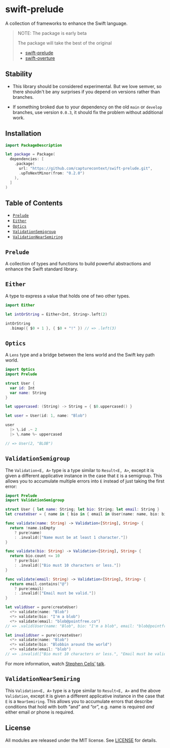 # swift-prelude

A collection of frameworks to enhance the Swift language.

> NOTE: The package is early beta
>
> The package will take the best of the original
> - [swift-prelude](https://github.com/pointfreeco/swift-prelude)
> - [swift-overture](https://github.com/pointfreeco/swift-overture)

## Stability

- This library should be considered experimental. But we love semver, so there shouldn't be any surprises if you depend on versions rather than branches.

- If something broked due to your dependency on the old `main` or `develop` branches, use version `0.0.3`, it should fix the problem without additional work.

## Installation

```swift
import PackageDescription

let package = Package(
  dependencies: [
    .package(
      url: "https://github.com/capturecontext/swift-prelude.git",
      .upToNextMinor(from: "0.2.0")
    ),
  ]
)
```

## Table of Contents

* [`Prelude`](#prelude)
* [`Either`](#either)
* [`Optics`](#optics)
* [`ValidationSemigroup`](#validationsemigroup)
* [`ValidationNearSemiring`](#validationnearsemiring)

## `Prelude`

A collection of types and functions to build powerful abstractions and enhance the Swift standard library.

## `Either`

A type to express a value that holds one of two other types.

```swift
import Either

let intOrString = Either<Int, String>.left(2)

intOrString
  .bimap({ $0 + 1 }, { $0 + "!" }) // => .left(3)
```

## `Optics`

A `Lens` type and a bridge between the lens world and the Swift key path world.

```swift
import Optics
import Prelude

struct User {
  var id: Int
  var name: String
}

let uppercased: (String) -> String = { $0.uppercased() }

let user = User(id: 1, name: "Blob")

user
  |> \.id .~ 2
  |> \.name %~ uppercased

// => User(2, "BLOB")
```

## `ValidationSemigroup`

The `Validation<E, A>` type is a type similar to `Result<E, A>`, except it is given a different applicative instance in the case that `E` is a semigroup. This allows you to accumulate multiple errors into `E` instead of just taking the first error:

```swift
import Prelude
import ValidationSemigroup

struct User { let name: String; let bio: String; let email: String }
let createUser = { name in { bio in { email in User(name: name, bio: bio, email: email) } } }

func validate(name: String) -> Validation<[String], String> {
  return !name.isEmpty
    ? pure(name)
    : .invalid(["Name must be at least 1 character."])
}

func validate(bio: String) -> Validation<[String], String> {
  return bio.count <= 10
    ? pure(bio)
    : .invalid(["Bio must 10 characters or less."])
}

func validate(email: String) -> Validation<[String], String> {
  return email.contains("@")
    ? pure(email)
    : .invalid(["Email must be valid."])
}

let validUser = pure(createUser)
  <*> validate(name: "Blob")
  <*> validate(bio: "I'm a blob")
  <*> validate(email: "blob@pointfree.co")
// => .valid(User(name: "Blob", bio: "I'm a blob", email: "blob@pointfree.co"))

let invalidUser = pure(createUser)
  <*> validate(name: "Blob")
  <*> validate(bio: "Blobbin around the world")
  <*> validate(email: "blob")
// => .invalid(["Bio must 10 characters or less.", "Email must be valid."])
```

For more information, watch [Stephen Celis’](http://www.twitter.com/stephencelis) [talk](https://www.youtube.com/watch?v=Awva79gjoHY).

## `ValidationNearSemiring`

This `Validation<E, A>` type is a type similar to `Result<E, A>` and the above `Validation`, except it is given a different applicative instance in the case that `E` is a `NearSemiring`. This allows you to accumulate errors that describe conditions that hold with both “and” and “or”, e.g. name is required _and_ either email _or_ phone is required.

## License

All modules are released under the MIT license. See [LICENSE](LICENSE) for details.
